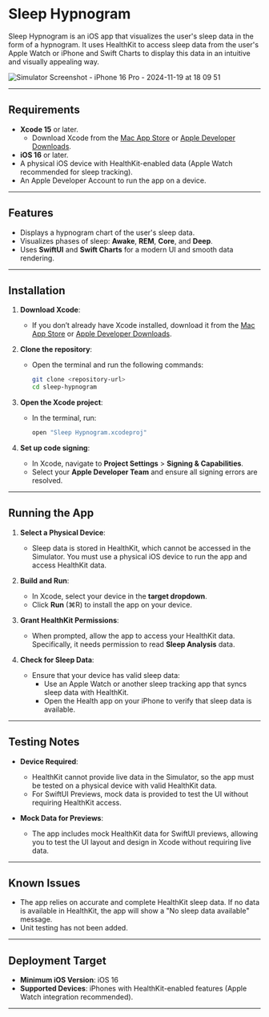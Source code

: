 # Sleep Hypnogram

Sleep Hypnogram is an iOS app that visualizes the user's sleep data in the form of a hypnogram. It uses HealthKit to access sleep data from the user's Apple Watch or iPhone and Swift Charts to display this data in an intuitive and visually appealing way.

![Simulator Screenshot - iPhone 16 Pro - 2024-11-19 at 18 09 51](https://github.com/user-attachments/assets/20b58a2a-ec36-4327-b8c8-7c8868c87bfa)

---

## Requirements

- **Xcode 15** or later.
  - Download Xcode from the [Mac App Store](https://apps.apple.com/us/app/xcode/id497799835?mt=12) or [Apple Developer Downloads](https://developer.apple.com/download/all/).
- **iOS 16** or later.
- A physical iOS device with HealthKit-enabled data (Apple Watch recommended for sleep tracking).
- An Apple Developer Account to run the app on a device.

---

## Features

- Displays a hypnogram chart of the user's sleep data.
- Visualizes phases of sleep: **Awake**, **REM**, **Core**, and **Deep**.
- Uses **SwiftUI** and **Swift Charts** for a modern UI and smooth data rendering.

---

## Installation

1. **Download Xcode**:
   - If you don’t already have Xcode installed, download it from the [Mac App Store](https://apps.apple.com/us/app/xcode/id497799835?mt=12) or [Apple Developer Downloads](https://developer.apple.com/download/all/).

2. **Clone the repository**:
   - Open the terminal and run the following commands:
     ```bash
     git clone <repository-url>
     cd sleep-hypnogram
     ```

3. **Open the Xcode project**:
   - In the terminal, run:
     ```bash
     open "Sleep Hypnogram.xcodeproj"
     ```

4. **Set up code signing**:
   - In Xcode, navigate to **Project Settings** > **Signing & Capabilities**.
   - Select your **Apple Developer Team** and ensure all signing errors are resolved.

---

## Running the App

1. **Select a Physical Device**:
   - Sleep data is stored in HealthKit, which cannot be accessed in the Simulator. You must use a physical iOS device to run the app and access HealthKit data.

2. **Build and Run**:
   - In Xcode, select your device in the **target dropdown**.
   - Click **Run** (⌘R) to install the app on your device.

3. **Grant HealthKit Permissions**:
   - When prompted, allow the app to access your HealthKit data. Specifically, it needs permission to read **Sleep Analysis** data.

4. **Check for Sleep Data**:
   - Ensure that your device has valid sleep data:
     - Use an Apple Watch or another sleep tracking app that syncs sleep data with HealthKit.
     - Open the Health app on your iPhone to verify that sleep data is available.

---

## Testing Notes

- **Device Required**:
   - HealthKit cannot provide live data in the Simulator, so the app must be tested on a physical device with valid HealthKit data.
   - For SwiftUI Previews, mock data is provided to test the UI without requiring HealthKit access.

- **Mock Data for Previews**:
   - The app includes mock HealthKit data for SwiftUI previews, allowing you to test the UI layout and design in Xcode without requiring live data.

---

## Known Issues

- The app relies on accurate and complete HealthKit sleep data. If no data is available in HealthKit, the app will show a "No sleep data available" message.
- Unit testing has not been added.

---

## Deployment Target

- **Minimum iOS Version**: iOS 16
- **Supported Devices**: iPhones with HealthKit-enabled features (Apple Watch integration recommended).

---
